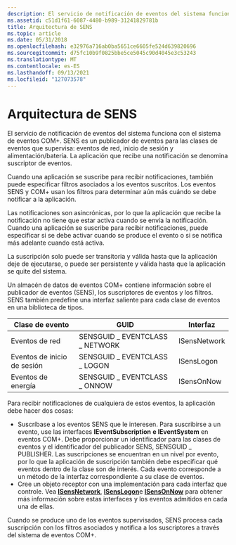 ```yaml
---
description: El servicio de notificación de eventos del sistema funciona con el sistema de eventos COM+.
ms.assetid: c51d1f61-6087-4480-b989-31241829781b
title: Arquitectura de SENS
ms.topic: article
ms.date: 05/31/2018
ms.openlocfilehash: e32976a716ab0ba5651ce6605fe524d639820696
ms.sourcegitcommit: d75fc10b9f0825bbe5ce5045c90d4045e3c53243
ms.translationtype: MT
ms.contentlocale: es-ES
ms.lasthandoff: 09/13/2021
ms.locfileid: "127073578"
---
```

# <a name="sens-architecture"></a>Arquitectura de SENS

El servicio de notificación de eventos del sistema funciona con el sistema de eventos COM+. SENS es un publicador de eventos para las clases de eventos que supervisa: eventos de red, inicio de sesión y alimentación/batería. La aplicación que recibe una notificación se denomina suscriptor de eventos.

Cuando una aplicación se suscribe para recibir notificaciones, también puede especificar filtros asociados a los eventos suscritos. Los eventos SENS y COM+ usan los filtros para determinar aún más cuándo se debe notificar a la aplicación.

Las notificaciones son asincrónicas, por lo que la aplicación que recibe la notificación no tiene que estar activa cuando se envía la notificación. Cuando una aplicación se suscribe para recibir notificaciones, puede especificar si se debe activar cuando se produce el evento o si se notifica más adelante cuando está activa.

La suscripción solo puede ser transitoria y válida hasta que la aplicación deje de ejecutarse, o puede ser persistente y válida hasta que la aplicación se quite del sistema.

Un almacén de datos de eventos COM+ contiene información sobre el publicador de eventos (SENS), los suscriptores de eventos y los filtros. SENS también predefine una interfaz saliente para cada clase de eventos en una biblioteca de tipos.



| Clase de evento    | GUID                          | Interfaz    |
|----------------|-------------------------------|--------------|
| Eventos de red | SENSGUID \_ EVENTCLASS \_ NETWORK | ISensNetwork |
| Eventos de inicio de sesión   | SENSGUID \_ EVENTCLASS \_ LOGON   | ISensLogon   |
| Eventos de energía   | SENSGUID \_ EVENTCLASS \_ ONNOW   | ISensOnNow   |



 

Para recibir notificaciones de cualquiera de estos eventos, la aplicación debe hacer dos cosas:

-   Suscríbase a los eventos SENS que le interesen. Para suscribirse a un evento, use las interfaces **IEventSubscription** **e IEventSystem** en eventos COM+. Debe proporcionar un identificador para las clases de eventos y el identificador del publicador SENS, SENSGUID \_ PUBLISHER. Las suscripciones se encuentran en un nivel por evento, por lo que la aplicación de suscripción también debe especificar qué eventos dentro de la clase son de interés. Cada evento corresponde a un método de la interfaz correspondiente a su clase de eventos.
-   Cree un objeto receptor con una implementación para cada interfaz que controle. Vea [**ISensNetwork**](/windows/desktop/api/Sensevts/nn-sensevts-isensnetwork), [**ISensLogon**](/windows/desktop/api/Sensevts/nn-sensevts-isenslogon)e [**ISensOnNow**](/windows/desktop/api/Sensevts/nn-sensevts-isensonnow) para obtener más información sobre estas interfaces y los eventos admitidos en cada una de ellas.

Cuando se produce uno de los eventos supervisados, SENS procesa cada suscripción con los filtros asociados y notifica a los suscriptores a través del sistema de eventos COM+.

 

 



